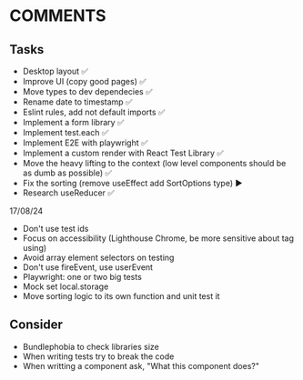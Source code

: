# COMMENTS

## Tasks

- Desktop layout :white_check_mark:
- Improve UI (copy good pages) :white_check_mark:
- Move types to dev dependecies :white_check_mark:
- Rename date to timestamp :white_check_mark:
- Eslint rules, add not default imports :white_check_mark:
- Implement a form library :white_check_mark:
- Implement test.each :white_check_mark:
- Implement E2E with playwright :white_check_mark:
- Implement a custom render with React Test Library :white_check_mark:
- Move the heavy lifting to the context (low level components should be as dumb as possible) :white_check_mark:
- Fix the sorting (remove useEffect add SortOptions type) ▶️
- Research useReducer :white_check_mark:

17/08/24
- Don't use test ids
- Focus on accessibility (Lighthouse Chrome, be more sensitive about tag using)
- Avoid array element selectors on testing
- Don't use fireEvent, use userEvent
- Playwright: one or two big tests
- Mock set local.storage
- Move sorting logic to its own function and unit test it 
  

## Consider

- Bundlephobia to check libraries size
- When writing tests try to break the code
- When writting a component ask, "What this component does?"
